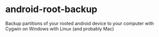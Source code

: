 android-root-backup
===================

Backup partitions of your rooted android device to your computer with Cygwin on Windows with Linux (and probably Mac)
